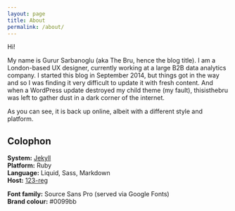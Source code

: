 ```yaml
---
layout: page
title: About
permalink: /about/
---
```


Hi!  

My name is Gurur Sarbanoglu (aka The Bru, hence the blog title). I am a London-based UX designer, currently working at a large B2B data analytics company. I started this blog in September 2014, but things got in the way and so I was finding it very difficult to update it with fresh content. And when a WordPress update destroyed my child theme (my fault), thisisthebru was left to gather dust in a dark corner of the internet.

As you can see, it is back up online, albeit with a different style and platform.  

## Colophon

**System:** [Jekyll](https://jekyllrb.com/)   
**Platform:** Ruby   
**Language:** Liquid, Sass, Markdown     
**Host:** [123-reg](https://www.123-reg.co.uk/)  


**Font family:** Source Sans Pro (served via Google Fonts)   
**Brand colour:** #0099bb  



